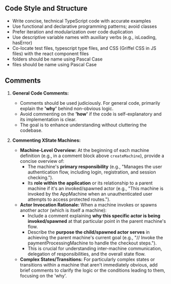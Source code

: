 ## Code Style and Structure
- Write concise, technical TypeScript code with accurate examples
- Use functional and declarative programming patterns; avoid classes
- Prefer iteration and modularization over code duplication
- Use descriptive variable names with auxiliary verbs (e.g., isLoading, hasError)
- Co-locate test files, typescript type files, and CSS (Griffel CSS in JS files) with the react component files
- folders should be name using Pascal Case
- files should be name using Pascal Case

## Comments

1.  **General Code Comments:**
    *   Comments should be used judiciously. For general code, primarily explain the **'why'** behind non-obvious logic.
    *   Avoid commenting on the **'how'** if the code is self-explanatory and its implementation is clear.
    *   The goal is to enhance understanding without cluttering the codebase.

2.  **Commenting XState Machines:**
    *   **Machine-Level Overview:** At the beginning of each machine definition (e.g., in a comment block above `createMachine`), provide a concise overview of:
        *   The machine's **primary responsibility** (e.g., "Manages the user authentication flow, including login, registration, and session checking.").
        *   Its **role within the application** or its relationship to a parent machine if it's an invoked/spawned actor (e.g., "This machine is invoked by the AppMachine when an unauthenticated user attempts to access protected routes.").
    *   **Actor Invocation Rationale:** When a machine invokes or spawns another actor (which is itself a machine):
        *   Include a comment explaining **why this specific actor is being invoked/spawned** at that particular point in the parent machine's flow.
        *   Describe the **purpose the child/spawned actor serves** in achieving the parent machine's current goal (e.g., "// Invoke the paymentProcessingMachine to handle the checkout steps.").
        *   This is crucial for understanding inter-machine communication, delegation of responsibilities, and the overall state flow.
    *   **Complex States/Transitions:** For particularly complex states or transitions within a machine that aren't immediately obvious, add brief comments to clarify the logic or the conditions leading to them, focusing on the 'why'.
